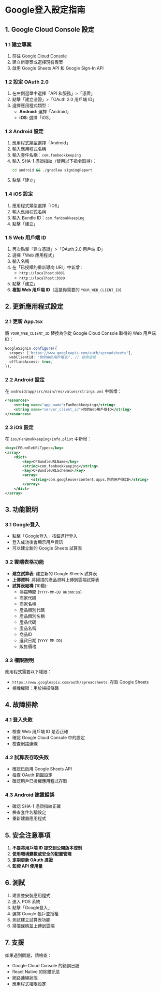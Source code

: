 # Google登入設定指南

## 1. Google Cloud Console 設定

### 1.1 建立專案
1. 前往 [Google Cloud Console](https://console.cloud.google.com/)
2. 建立新專案或選擇現有專案
3. 啟用 Google Sheets API 和 Google Sign-In API

### 1.2 設定 OAuth 2.0
1. 在左側選單中選擇「API 和服務」>「憑證」
2. 點擊「建立憑證」>「OAuth 2.0 用戶端 ID」
3. 選擇應用程式類型：
   - **Android**: 選擇「Android」
   - **iOS**: 選擇「iOS」

### 1.3 Android 設定
1. 應用程式類型選擇「Android」
2. 輸入應用程式名稱
3. 輸入套件名稱：`com.fanbookkeeping`
4. 輸入 SHA-1 憑證指紋（使用以下指令取得）：
   ```bash
   cd android && ./gradlew signingReport
   ```
5. 點擊「建立」

### 1.4 iOS 設定
1. 應用程式類型選擇「iOS」
2. 輸入應用程式名稱
3. 輸入 Bundle ID：`com.fanbookkeeping`
4. 點擊「建立」

### 1.5 Web 用戶端 ID
1. 再次點擊「建立憑證」>「OAuth 2.0 用戶端 ID」
2. 選擇「Web 應用程式」
3. 輸入名稱
4. 在「已授權的重新導向 URI」中新增：
   - `http://localhost:8081`
   - `http://localhost:3000`
5. 點擊「建立」
6. **複製 Web 用戶端 ID**（這是你需要的 `YOUR_WEB_CLIENT_ID`）

## 2. 更新應用程式設定

### 2.1 更新 App.tsx
將 `YOUR_WEB_CLIENT_ID` 替換為你從 Google Cloud Console 取得的 Web 用戶端 ID：

```typescript
GoogleSignin.configure({
  scopes: ['https://www.googleapis.com/auth/spreadsheets'],
  webClientId: '你的Web用戶端ID', // 替換這裡
  offlineAccess: true,
});
```

### 2.2 Android 設定
在 `android/app/src/main/res/values/strings.xml` 中新增：

```xml
<resources>
    <string name="app_name">FanBookkeeping</string>
    <string name="server_client_id">你的Web用戶端ID</string>
</resources>
```

### 2.3 iOS 設定
在 `ios/FanBookkeeping/Info.plist` 中新增：

```xml
<key>CFBundleURLTypes</key>
<array>
    <dict>
        <key>CFBundleURLName</key>
        <string>com.fanbookkeeping</string>
        <key>CFBundleURLSchemes</key>
        <array>
            <string>com.googleusercontent.apps.你的用戶端ID</string>
        </array>
    </dict>
</array>
```

## 3. 功能說明

### 3.1 Google登入
- 點擊「Google登入」按鈕進行登入
- 登入成功後會顯示用戶資訊
- 可以建立新的 Google Sheets 試算表

### 3.2 雲端表格功能
- **建立試算表**: 建立新的 Google Sheets 試算表
- **上傳資料**: 將掃描的產品資料上傳到雲端試算表
- **試算表結構** (10欄):
  - 掃描時間 (`YYYY-MM-DD HH:mm:ss`)
  - 商家代碼
  - 商家名稱
  - 產品類別代碼
  - 產品類別名稱
  - 產品代碼
  - 產品名稱
  - 商品ID
  - 進貨日期 (`YYYY-MM-DD`)
  - 販售價格

### 3.3 權限說明
應用程式需要以下權限：
- `https://www.googleapis.com/auth/spreadsheets`: 存取 Google Sheets
- 相機權限：用於掃描條碼

## 4. 故障排除

### 4.1 登入失敗
- 檢查 Web 用戶端 ID 是否正確
- 確認 Google Cloud Console 中的設定
- 檢查網路連線

### 4.2 試算表存取失敗
- 確認已啟用 Google Sheets API
- 檢查 OAuth 範圍設定
- 確認用戶已授權應用程式存取

### 4.3 Android 建置錯誤
- 確認 SHA-1 憑證指紋正確
- 檢查套件名稱設定
- 重新建置應用程式

## 5. 安全注意事項

1. **不要將用戶端 ID 提交到公開版本控制**
2. **使用環境變數或安全的配置管理**
3. **定期更新 OAuth 憑證**
4. **監控 API 使用量**

## 6. 測試

1. 建置並安裝應用程式
2. 進入 POS 系統
3. 點擊「Google登入」
4. 選擇 Google 帳戶並授權
5. 測試建立試算表功能
6. 掃描條碼並上傳到雲端

## 7. 支援

如果遇到問題，請檢查：
- Google Cloud Console 的錯誤日誌
- React Native 的除錯訊息
- 網路連線狀態
- 應用程式權限設定 